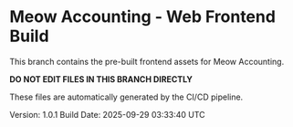 # Meow Accounting - Web Frontend Build

This branch contains the pre-built frontend assets for Meow Accounting.

**DO NOT EDIT FILES IN THIS BRANCH DIRECTLY**

These files are automatically generated by the CI/CD pipeline.

Version: 1.0.1
Build Date: 2025-09-29 03:33:40 UTC

